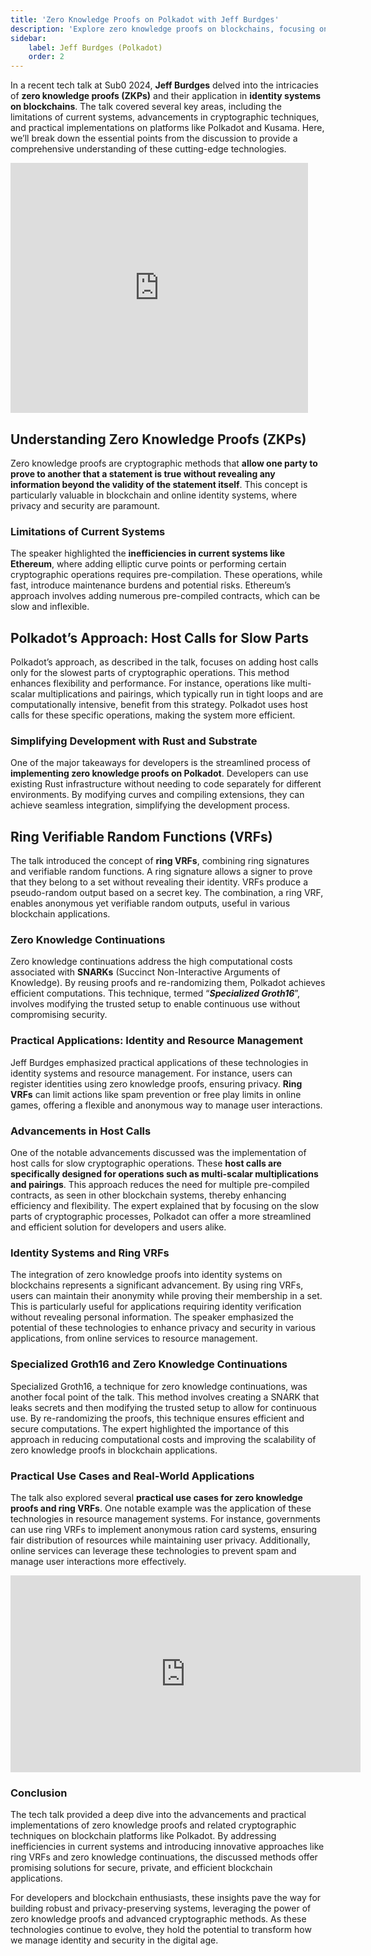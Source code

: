 ```yaml
---
title: 'Zero Knowledge Proofs on Polkadot with Jeff Burdges'
description: 'Explore zero knowledge proofs on blockchains, focusing on Polkadot innovative approaches to enhancing privacy, efficiency, and security.'
sidebar:
    label: Jeff Burdges (Polkadot)
    order: 2
---
```



In a recent tech talk at Sub0 2024, **Jeff Burdges** delved into the intricacies of **zero knowledge proofs (ZKPs)** and their application in **identity systems on blockchains**. The talk covered several key areas, including the limitations of current systems, advancements in cryptographic techniques, and practical implementations on platforms like Polkadot and Kusama. Here, we’ll break down the essential points from the discussion to provide a comprehensive understanding of these cutting-edge technologies.

<iframe frameborder="0" height="400" marginheight="0" marginwidth="0" scrolling="no" src="https://www.slideshare.net/slideshow/embed_code/key/Nrov8mNKXunrnE?hostedIn=slideshare&page=upload" width="476"></iframe>

Understanding Zero Knowledge Proofs (ZKPs)
------------------------------------------

Zero knowledge proofs are cryptographic methods that **allow one party to prove to another that a statement is true without revealing any information beyond the validity of the statement itself**. This concept is particularly valuable in blockchain and online identity systems, where privacy and security are paramount.

### Limitations of Current Systems

The speaker highlighted the **inefficiencies in current systems like Ethereum**, where adding elliptic curve points or performing certain cryptographic operations requires pre-compilation. These operations, while fast, introduce maintenance burdens and potential risks. Ethereum’s approach involves adding numerous pre-compiled contracts, which can be slow and inflexible.

Polkadot’s Approach: Host Calls for Slow Parts
----------------------------------------------

Polkadot’s approach, as described in the talk, focuses on adding host calls only for the slowest parts of cryptographic operations. This method enhances flexibility and performance. For instance, operations like multi-scalar multiplications and pairings, which typically run in tight loops and are computationally intensive, benefit from this strategy. Polkadot uses host calls for these specific operations, making the system more efficient.

### Simplifying Development with Rust and Substrate

One of the major takeaways for developers is the streamlined process of **implementing zero knowledge proofs on Polkadot**. Developers can use existing Rust infrastructure without needing to code separately for different environments. By modifying curves and compiling extensions, they can achieve seamless integration, simplifying the development process.

Ring Verifiable Random Functions (VRFs)
---------------------------------------

The talk introduced the concept of **ring VRFs**, combining ring signatures and verifiable random functions. A ring signature allows a signer to prove that they belong to a set without revealing their identity. VRFs produce a pseudo-random output based on a secret key. The combination, a ring VRF, enables anonymous yet verifiable random outputs, useful in various blockchain applications.

### Zero Knowledge Continuations

Zero knowledge continuations address the high computational costs associated with **SNARKs** (Succinct Non-Interactive Arguments of Knowledge). By reusing proofs and re-randomizing them, Polkadot achieves efficient computations. This technique, termed “***Specialized Groth16***”, involves modifying the trusted setup to enable continuous use without compromising security.

### Practical Applications: Identity and Resource Management

Jeff Burdges emphasized practical applications of these technologies in identity systems and resource management. For instance, users can register identities using zero knowledge proofs, ensuring privacy. **Ring VRFs** can limit actions like spam prevention or free play limits in online games, offering a flexible and anonymous way to manage user interactions.

### Advancements in Host Calls

One of the notable advancements discussed was the implementation of host calls for slow cryptographic operations. These **host calls are specifically designed for operations such as multi-scalar multiplications and pairings**. This approach reduces the need for multiple pre-compiled contracts, as seen in other blockchain systems, thereby enhancing efficiency and flexibility. The expert explained that by focusing on the slow parts of cryptographic processes, Polkadot can offer a more streamlined and efficient solution for developers and users alike.

### Identity Systems and Ring VRFs

The integration of zero knowledge proofs into identity systems on blockchains represents a significant advancement. By using ring VRFs, users can maintain their anonymity while proving their membership in a set. This is particularly useful for applications requiring identity verification without revealing personal information. The speaker emphasized the potential of these technologies to enhance privacy and security in various applications, from online services to resource management.

### Specialized Groth16 and Zero Knowledge Continuations

Specialized Groth16, a technique for zero knowledge continuations, was another focal point of the talk. This method involves creating a SNARK that leaks secrets and then modifying the trusted setup to allow for continuous use. By re-randomizing the proofs, this technique ensures efficient and secure computations. The expert highlighted the importance of this approach in reducing computational costs and improving the scalability of zero knowledge proofs in blockchain applications.

### Practical Use Cases and Real-World Applications

The talk also explored several **practical use cases for zero knowledge proofs and ring VRFs**. One notable example was the application of these technologies in resource management systems. For instance, governments can use ring VRFs to implement anonymous ration card systems, ensuring fair distribution of resources while maintaining user privacy. Additionally, online services can leverage these technologies to prevent spam and manage user interactions more effectively.  
<iframe allowfullscreen="allowfullscreen" frameborder="0" height="315" src="https://www.youtube.com/embed/36GqJ4XRvi0?si=rek-rH_69ukqll2_" title="YouTube video player" width="560"></iframe>

### Conclusion

The tech talk provided a deep dive into the advancements and practical implementations of zero knowledge proofs and related cryptographic techniques on blockchain platforms like Polkadot. By addressing inefficiencies in current systems and introducing innovative approaches like ring VRFs and zero knowledge continuations, the discussed methods offer promising solutions for secure, private, and efficient blockchain applications.

For developers and blockchain enthusiasts, these insights pave the way for building robust and privacy-preserving systems, leveraging the power of zero knowledge proofs and advanced cryptographic methods. As these technologies continue to evolve, they hold the potential to transform how we manage identity and security in the digital age.